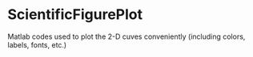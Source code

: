 # ScientificFigurePlot
Matlab codes used to plot the 2-D cuves conveniently (including colors, labels, fonts, etc.)
